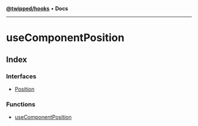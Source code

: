 [**@twipped/hooks**](../README.md) • **Docs**

***

# useComponentPosition

## Index

### Interfaces

- [Position](interfaces/Position.md)

### Functions

- [useComponentPosition](functions/useComponentPosition.md)
